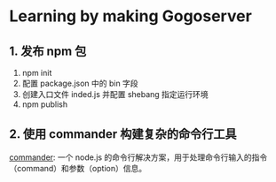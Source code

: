 # Learning by making Gogoserver

## 1. 发布 npm 包

1. npm init
2. 配置 package.json 中的 bin 字段
3. 创建入口文件 inded.js 并配置 shebang 指定运行环境
4. npm publish

## 2. 使用 commander 构建复杂的命令行工具

[commander](https://github.com/tj/commander.js#readme): 一个 node.js 的命令行解决方案，用于处理命令行输入的指令（command）和参数（option）信息。
